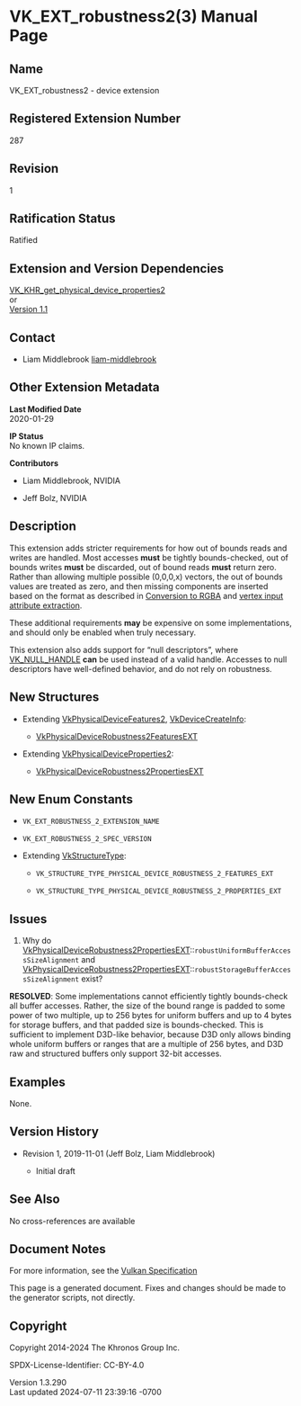 # VK_EXT_robustness2(3) Manual Page

## Name

VK_EXT_robustness2 - device extension



## <a href="#_registered_extension_number" class="anchor"></a>Registered Extension Number

287

## <a href="#_revision" class="anchor"></a>Revision

1

## <a href="#_ratification_status" class="anchor"></a>Ratification Status

Ratified

## <a href="#_extension_and_version_dependencies" class="anchor"></a>Extension and Version Dependencies

[VK_KHR_get_physical_device_properties2](https://registry.khronos.org/vulkan/specs/1.3-extensions/man/html/VK_KHR_get_physical_device_properties2.html)  
or  
[Version 1.1](#versions-1.1)  

## <a href="#_contact" class="anchor"></a>Contact

- Liam Middlebrook <a
  href="https://github.com/KhronosGroup/Vulkan-Docs/issues/new?body=%5BVK_EXT_robustness2%5D%20@liam-middlebrook%0A*Here%20describe%20the%20issue%20or%20question%20you%20have%20about%20the%20VK_EXT_robustness2%20extension*"
  target="_blank" rel="nofollow noopener"><em></em>liam-middlebrook</a>

## <a href="#_other_extension_metadata" class="anchor"></a>Other Extension Metadata

**Last Modified Date**  
2020-01-29

**IP Status**  
No known IP claims.

**Contributors**  
- Liam Middlebrook, NVIDIA

- Jeff Bolz, NVIDIA

## <a href="#_description" class="anchor"></a>Description

This extension adds stricter requirements for how out of bounds reads
and writes are handled. Most accesses **must** be tightly
bounds-checked, out of bounds writes **must** be discarded, out of bound
reads **must** return zero. Rather than allowing multiple possible
(0,0,0,x) vectors, the out of bounds values are treated as zero, and
then missing components are inserted based on the format as described in
<a
href="https://registry.khronos.org/vulkan/specs/1.3-extensions/html/vkspec.html#textures-conversion-to-rgba"
target="_blank" rel="noopener">Conversion to RGBA</a> and <a
href="https://registry.khronos.org/vulkan/specs/1.3-extensions/html/vkspec.html#fxvertex-input-extraction"
target="_blank" rel="noopener">vertex input attribute extraction</a>.

These additional requirements **may** be expensive on some
implementations, and should only be enabled when truly necessary.

This extension also adds support for “null descriptors”, where
[VK_NULL_HANDLE](https://registry.khronos.org/vulkan/specs/1.3-extensions/man/html/VK_NULL_HANDLE.html) **can** be used instead of a valid
handle. Accesses to null descriptors have well-defined behavior, and do
not rely on robustness.

## <a href="#_new_structures" class="anchor"></a>New Structures

- Extending [VkPhysicalDeviceFeatures2](https://registry.khronos.org/vulkan/specs/1.3-extensions/man/html/VkPhysicalDeviceFeatures2.html),
  [VkDeviceCreateInfo](https://registry.khronos.org/vulkan/specs/1.3-extensions/man/html/VkDeviceCreateInfo.html):

  - [VkPhysicalDeviceRobustness2FeaturesEXT](https://registry.khronos.org/vulkan/specs/1.3-extensions/man/html/VkPhysicalDeviceRobustness2FeaturesEXT.html)

- Extending
  [VkPhysicalDeviceProperties2](https://registry.khronos.org/vulkan/specs/1.3-extensions/man/html/VkPhysicalDeviceProperties2.html):

  - [VkPhysicalDeviceRobustness2PropertiesEXT](https://registry.khronos.org/vulkan/specs/1.3-extensions/man/html/VkPhysicalDeviceRobustness2PropertiesEXT.html)

## <a href="#_new_enum_constants" class="anchor"></a>New Enum Constants

- `VK_EXT_ROBUSTNESS_2_EXTENSION_NAME`

- `VK_EXT_ROBUSTNESS_2_SPEC_VERSION`

- Extending [VkStructureType](https://registry.khronos.org/vulkan/specs/1.3-extensions/man/html/VkStructureType.html):

  - `VK_STRUCTURE_TYPE_PHYSICAL_DEVICE_ROBUSTNESS_2_FEATURES_EXT`

  - `VK_STRUCTURE_TYPE_PHYSICAL_DEVICE_ROBUSTNESS_2_PROPERTIES_EXT`

## <a href="#_issues" class="anchor"></a>Issues

1.  Why do
    [VkPhysicalDeviceRobustness2PropertiesEXT](https://registry.khronos.org/vulkan/specs/1.3-extensions/man/html/VkPhysicalDeviceRobustness2PropertiesEXT.html)::`robustUniformBufferAccessSizeAlignment`
    and
    [VkPhysicalDeviceRobustness2PropertiesEXT](https://registry.khronos.org/vulkan/specs/1.3-extensions/man/html/VkPhysicalDeviceRobustness2PropertiesEXT.html)::`robustStorageBufferAccessSizeAlignment`
    exist?

**RESOLVED**: Some implementations cannot efficiently tightly
bounds-check all buffer accesses. Rather, the size of the bound range is
padded to some power of two multiple, up to 256 bytes for uniform
buffers and up to 4 bytes for storage buffers, and that padded size is
bounds-checked. This is sufficient to implement D3D-like behavior,
because D3D only allows binding whole uniform buffers or ranges that are
a multiple of 256 bytes, and D3D raw and structured buffers only support
32-bit accesses.

## <a href="#_examples" class="anchor"></a>Examples

None.

## <a href="#_version_history" class="anchor"></a>Version History

- Revision 1, 2019-11-01 (Jeff Bolz, Liam Middlebrook)

  - Initial draft

## <a href="#_see_also" class="anchor"></a>See Also

No cross-references are available

## <a href="#_document_notes" class="anchor"></a>Document Notes

For more information, see the <a
href="https://registry.khronos.org/vulkan/specs/1.3-extensions/html/vkspec.html#VK_EXT_robustness2"
target="_blank" rel="noopener">Vulkan Specification</a>

This page is a generated document. Fixes and changes should be made to
the generator scripts, not directly.

## <a href="#_copyright" class="anchor"></a>Copyright

Copyright 2014-2024 The Khronos Group Inc.

SPDX-License-Identifier: CC-BY-4.0

Version 1.3.290  
Last updated 2024-07-11 23:39:16 -0700
